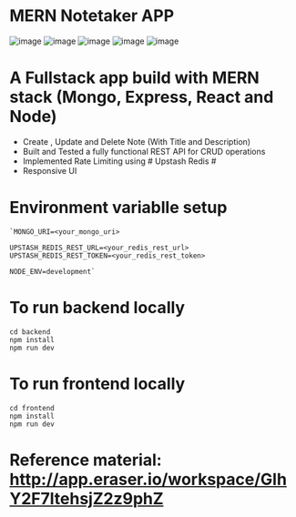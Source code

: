 # MERN Notetaker APP
![image](https://github.com/user-attachments/assets/ae2ae55f-c10d-42b2-89da-66f4f1fd07fb)
![image](https://github.com/user-attachments/assets/f4fb9649-f6d8-4a29-aaf3-d446b8873ecd)
![image](https://github.com/user-attachments/assets/20aaa18c-614e-410e-b20c-02b44b2cc125)
![image](https://github.com/user-attachments/assets/ce374620-b566-4a98-b392-191f760bec66)
![image](https://github.com/user-attachments/assets/238b34de-f024-4b0f-90e4-8b54aff2ea39)






# A Fullstack app build with MERN stack (Mongo, Express, React and Node)
 * Create , Update and Delete Note (With Title and Description) 
 * Built and Tested a fully functional REST API for CRUD operations
 * Implemented Rate Limiting using # Upstash Redis #
 * Responsive UI


# Environment variablle setup
    `MONGO_URI=<your_mongo_uri>

    UPSTASH_REDIS_REST_URL=<your_redis_rest_url>
    UPSTASH_REDIS_REST_TOKEN=<your_redis_rest_token>

    NODE_ENV=development`
# To run backend locally
    cd backend
    npm install
    npm run dev 
#
# To run frontend locally
    cd frontend
    npm install
    npm run dev
#
#
#

# Reference material: http://app.eraser.io/workspace/GlhY2F7ltehsjZ2z9phZ
